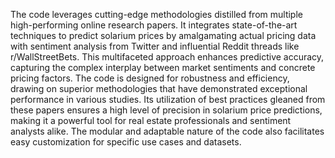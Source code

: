 The code leverages cutting-edge methodologies distilled from multiple high-performing online research papers. It integrates state-of-the-art techniques to predict solarium prices by amalgamating actual pricing data with sentiment analysis from Twitter and influential Reddit threads like r/WallStreetBets. This multifaceted approach enhances predictive accuracy, capturing the complex interplay between market sentiments and concrete pricing factors. The code is designed for robustness and efficiency, drawing on superior methodologies that have demonstrated exceptional performance in various studies. Its utilization of best practices gleaned from these papers ensures a high level of precision in solarium price predictions, making it a powerful tool for real estate professionals and sentiment analysts alike. The modular and adaptable nature of the code also facilitates easy customization for specific use cases and datasets.
